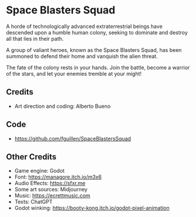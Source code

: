 # Space Blasters Squad

A horde of technologically advanced extraterrestrial beings have descended upon a humble human colony, seeking to dominate and destroy all that lies in their path.

A group of valiant heroes, known as the Space Blasters Squad, has been summoned to defend their home and vanquish the alien threat.

The fate of the colony rests in your hands. Join the battle, become a warrior of the stars, and let your enemies tremble at your might!

## Credits

- Art direction and coding: Alberto Bueno


## Code

- https://github.com/fguillen/SpaceBlastersSquad


## Other Credits

- Game engine: Godot
- Font: https://managore.itch.io/m3x6
- Audio Effects: https://sfxr.me
- Some art sources: Midjourney
- Music: https://ecrettmusic.com
- Texts: ChatGPT
- Godot winking: https://booty-kong.itch.io/godot-pixel-animation
